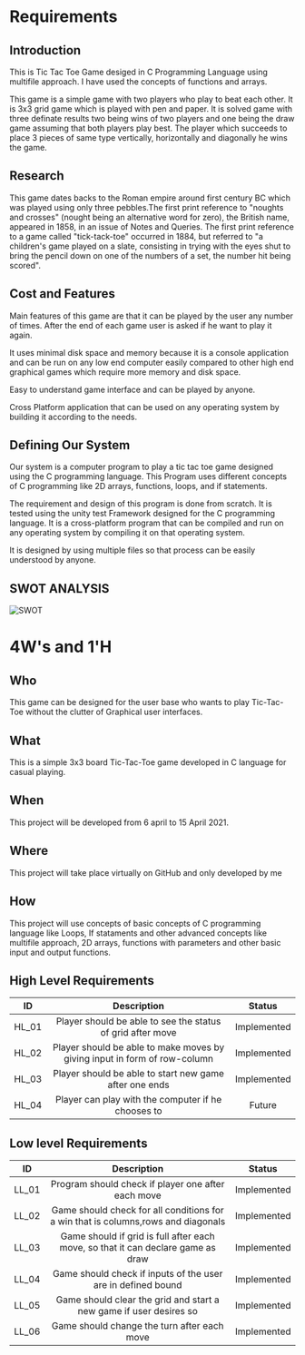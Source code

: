 # Requirements
## Introduction
 This is Tic Tac Toe Game desiged in C Programming Language using multifile approach. I have used the concepts of functions and arrays.
 
 This game is a simple game with two players who play to beat each other. It is 3x3 grid game which is played with pen and paper. It is solved game with three definate results two being wins of two players and one being the draw game assuming that both players play best. The player which succeeds to place 3 pieces of same type vertically, horizontally and diagonally he wins the game.

## Research
  This game dates backs to the Roman empire around first century BC which was played using only three pebbles.The first print reference to "noughts and crosses" (nought being an alternative word for zero), the British name, appeared in 1858, in an issue of Notes and Queries. The first print reference to a game called "tick-tack-toe" occurred in 1884, but referred to "a children's game played on a slate, consisting in trying with the eyes shut to bring the pencil down on one of the numbers of a set, the number hit being scored".

## Cost and Features
 Main features of this game are that it can be played by the user any number of times. After the end of each game user is asked if he want to play it again. 
 
 It uses minimal disk space and memory because it is a console application and can be run on any low end computer easily compared to other high end graphical games which require more memory and disk space.

Easy to understand game interface and can be played by anyone.

Cross Platform application that can be used on any operating system by building it according to the needs.
## Defining Our System
Our system is a computer program to play a tic tac toe game designed using the C programming language. This Program uses different concepts of C programming like 2D arrays, functions, loops, and if statements. 

The requirement and design of this program is done from scratch. It is tested using the unity test Framework designed for the C programming language. It is a cross-platform program that can be compiled and run on any operating system by compiling it on that operating system. 

It is designed by using multiple files so that process can be easily understood by anyone.

## SWOT ANALYSIS
![SWOT](https://user-images.githubusercontent.com/54026778/114148218-2781c880-9937-11eb-9eca-7f6bae303199.jpg)

# 4W&#39;s and 1&#39;H

## Who

This game can be designed for the user base who wants to play Tic-Tac-Toe without the clutter of Graphical user interfaces. 

## What

This is a simple 3x3 board Tic-Tac-Toe game developed in C language for casual playing.

## When

This project will be developed from 6 april to 15 April 2021.

## Where

This project will take place virtually on GitHub and only developed by me

## How

This project will use concepts of basic concepts of C programming language like Loops, If stataments and other advanced concepts like multifile approach, 2D arrays, functions with parameters and other basic input and output functions.

## High Level Requirements

|   ID  	|                                Description                                	|    Status   	|
|:-----:	|:-------------------------------------------------------------------------:	|:-----------:	|
| HL_01 	|         Player should be able to see the status of grid after move        	| Implemented 	|
| HL_02 	| Player should be able to make moves by giving input in form of row-column 	| Implemented 	|
| HL_03 	|           Player should be able to start new game after one ends          	| Implemented 	|
| HL_04 	|             Player can play with the computer if he chooses to            	|    Future   	|

##  Low level Requirements

|   ID  	|                                    Description                                    	|    Status   	|
|:-----:	|:---------------------------------------------------------------------------------:	|:-----------:	|
| LL_01 	|                 Program should check if player one after each move                	| Implemented 	|
| LL_02 	| Game should check for all conditions for a win that is columns,rows and diagonals 	| Implemented 	|
| LL_03 	|  Game should if grid is full after each move, so that it can declare game as draw 	| Implemented 	|
| LL_04 	|            Game should check if inputs of the user are in defined bound           	| Implemented 	|
| LL_05 	|         Game should clear the grid and start a new game if user desires so        	| Implemented 	|
| LL_06 	|                    Game should change the turn after each move                    	| Implemented 	|
